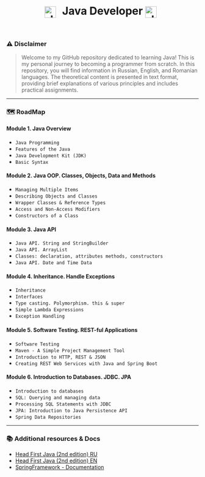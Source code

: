 <br>
    <h1 align="center">
        <img align="center" alt="Java" width="30px" style="padding-right:10px;" src="https://cdn.jsdelivr.net/gh/devicons/devicon/icons/java/java-original.svg"/>
        Java Developer
        <img align="center" alt="Java" width="30px" style="padding-right:10px;" src="https://cdn.jsdelivr.net/gh/devicons/devicon/icons/java/java-original.svg"/>
    </h1>
<br/>

### ⚠️️ Disclaimer

> Welcome to my GitHub repository dedicated to learning Java! This is my personal journey to becoming a
> programmer from scratch. In this repository, you will find information in Russian, English, and Romanian
> languages. The theoretical content is presented in text format, providing brief explanations of various 
> principles and includes practical assignments.

---

### 🗺️ RoadMap

#### **Module 1. Java Overview**
- `Java Programming`
- `Features of the Java`
- `Java Development Kit (JDK)`
- `Basic Syntax`

#### **Module 2. Java OOP. Classes, Objects, Data and Methods**
- `Managing Multiple Items`
- `Describing Objects and Classes`
- `Wrapper Classes & Reference Types`
- `Access and Non-Access Modifiers`
- `Constructors of a Class`

#### **Module 3. Java API**
- `Java API. String and StringBuilder`
- `Java API. ArrayList`
- `Classes: declaration, attributes methods, constructors`
- `Java API. Date and Time Data`

#### **Module 4. Inheritance. Handle Exceptions**
- `Inheritance`
- `Interfaces`
- `Type casting. Polymorphism. this & super`
- `Simple Lambda Expressions`
- `Exception Handling`

#### **Module 5. Software Testing. REST-ful Applications**
- `Software Testing`
- `Maven - A Simple Project Management Tool`
- `Introduction to HTTP, REST & JSON`
- `Creating REST Web Services with Java and Spring Boot`

#### **Module 6. Introduction to Databases. JDBC. JPA**
- `Introduction to databases`
- `SQL: Querying and managing data`
- `Processing SQL Statements with JDBC`
- `JPA: Introduction to Java Persistence API`
- `Spring Data Repositories`

---

### 📚 Additional resources & Docs

- [Head First Java (2nd edition) RU](https://drive.google.com/file/d/1sWJqaCOao5muW00aL-Lx1Ea84n2YokZc/view?usp=sharing)
- [Head First Java (2nd edition) EN](https://drive.google.com/file/d/1SykXlTHl74MQLjV3OOzaLsb3RsQ2vufH/view?usp=sharing)
- [SpringFramework - Documentation](https://docs.spring.io/spring-framework/reference/)
